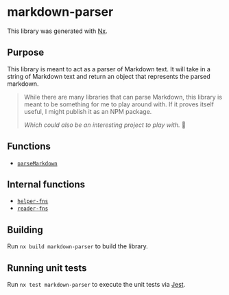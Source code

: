 # markdown-parser

This library was generated with [Nx](https://nx.dev).

## Purpose

This library is meant to act as a parser of Markdown text. It will take in a string of Markdown text and return an object that represents the parsed markdown.

> While there are many libraries that can parse Markdown, this library is meant to be something for me to play around with. If it proves itself useful, I might publish it as an NPM package.
>
> _Which could also be an interesting project to play with._ 🤔

## Functions

- [`parseMarkdown`](src/lib/README.md)

## Internal functions

- [`helper-fns`](src/lib/helper-fns/README.md)
- [`reader-fns`](src/lib/reader-fns/README.md)

## Building

Run `nx build markdown-parser` to build the library.

## Running unit tests

Run `nx test markdown-parser` to execute the unit tests via [Jest](https://jestjs.io).
